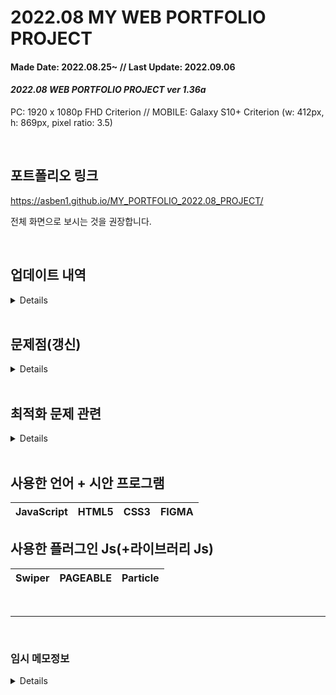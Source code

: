 
# 2022.08 MY WEB PORTFOLIO PROJECT
#### Made Date: 2022.08.25~  //  Last Update: 2022.09.06
#### <b><i>2022.08 WEB PORTFOLIO PROJECT ver 1.36a</i></b>
<p>PC: 1920 x 1080p FHD Criterion // MOBILE: Galaxy S10+ Criterion (w: 412px, h: 869px, pixel ratio: 3.5)</p>

<br>

## 포트폴리오 링크 <br>
https://asben1.github.io/MY_PORTFOLIO_2022.08_PROJECT/
<br><p>전체 화면으로 보시는 것을 권장합니다.</p>

<br>

## 업데이트 내역
<details>

### MAJOR UPDATE - 기능 구현(+변경점)
<ul>
  <li>
    부트스트랩 기능을 아예 삭제(포기)하고 페이지를 원할하게끔 변경됨.
  </li>
  <li>
    맨 처음 페이지가 로딩시 애니메이션 추가.
  </li>
  <li>
    현재 홈페이지는 한 페이지로 구성이 되어있기 때문에 Pageable js를 사용.
  </li>
  <li>
    각 헤더 메뉴를 누르면 해당 페이지로 바로 이동하꼐끔 링크 추가.
  </li>
  <li>
    프로필(About Me) 항목에 좌-프로필 카드 / 우-스킬 카드로 구성<br>
    스킬 카드 속 언어 3가지 항목에 PERCENTAGE 애니메이션 추가(+숫자).
  </li>
  <li>
    포트폴리오 리스트는 Swiper로 구성.
  </li>
  <li>
    기존의 스타일 파일 1개로 PC와 모바일 화면으로 구성되었지만 많은 문제를 야기하여<br>
    각각의 스타일과 미디어쿼리를 따루 추가함.
  </li>
  <li>
    AOS 애니메이션 추가 예정(딜레이 포함)<br>
    https://github.com/michalsnik/aos
  </li>
  <li>
    포트폴리오 홈페이지 추가중...
  </li>
  <li>
    각 메뉴별 호버 스타일 & 애니메이션 추가.
  </li>
  <li>
    로딩 스타일 변경: 기존의 스피너(뱅글 도는 원)에서<br>
    카운트 넘버 스타일로 변경(+프로그레시브 바)
  </li>
</ul>
<br>

### <i>UPDATE HISTORY</i>
- ver 0.90: 2022.08.25 - 초기 버전 + 피그마 시안
- ver 1.00: 2022.08.28 - 메인 타이틀 파트 파티클 Js 추가
- ver 1.10: 2022.08.29 - 프로필 항목 프로필 카드 추가
- ver 1.21: 2022.09.01 - (08/30 ~ 09/01: 1.10 -> 1.18b -> 1.20 -> 1.21) 로딩 애니메이션 추가
- ver 1.30a: 2022.09.02 - 프로필 항목 스킬 파트 숫자 애니메이션 추가
- ver 1.31a: 2022.09.03 - Style.css 파일 구성 변경 -> PC/MOBILE 스타일로 분리(+미디어쿼리)
- ver 1.32: 2022.09.04 - 전체 페이지 구성 완료, 포트폴리오 항목 추가 +README.md 구성 변경
- ver 1.33b: 2022.09.05 - 각 메뉴별 호버 스타일 & 애니메이션 추가. (추후 대폭 수정 예정)
- ver 1.34: 2022.09.05 - (핫픽스) 프로필 배경영상 사이즈 문제 수정<br>
몇몇 폰트는 CDN에서 일반 파일로 변경
- ver 1.35: 2022.09.06 - 로딩 스타일 버전 2로 변경
- ver 1.36a~b: 2022.09.06 - PC/모바일 로딩 스크린 스타일 분리<br>1차 코드 최적화 작업.
<br>
<br>


  <p>a = Alpha, b = Beta</p>

</details>

<br>

## 문제점(갱신)
<details>
<br>
A. ★ 페이지어블 "모바일 모드"에서 각 페이지의 버튼들이 작동이 안되는 버그가 발생함. (미해결)<br>
https://github.com/Mobius1/Pageable/issues/22 
  <br><br>
  
  
B. particle과 pageable은 공생할 수가 없다 (id로만 써야 하는 상황)<br>
[충돌인지는 모르겠지만 particle과 함께 쓰면 particle 에픽트가 아예<br> pageable 뒤로 가거나 없어지는 문제가 발생했다.]<br>
-> 둘 중 하나를 포기해야 한다.<br>
=> 해결함... + fixed -> div id="particles-js"를<br>
메인 컨테이너 위에다 잡고 써야한다.<br>
프로필 컨테이너 안 프로필 카드가 브라우저 크기를 줄이면 오른쪽으로 가는 현상이 발생함

C. 부트스트랩 안쓰고 할지 아님 계속 이어서 써야할지 고민이 된다.<br>
내가 원하는 모양이 안나오는 것(모양)은 물론 자꾸 뭔가 결과물이 꼬여서 나온다.<br>

D. 부트스트랩 안에 AOS 애니메이션 적용이 안된다.<br>
<< 대안: 1. 스킬>>

E. 로딩 속도의 문제 - 최적화 작업이 필요하다. (아래의 최적화 문제 관련 항목 참고)


</details>
<br>

## 최적화 문제 관련
<details>
  
### 테스트 날짜: 2022.09.05 <br>
<p>테스트 버전: ver 1.33b </p>
<p>- 아무래도 코드랑 각종 CDN들이 많아서인지 엄청 느리다.<br>
  - 추후 최대한 로딩이 많이 걸리지 않게끔 해야한다.</p>
<br>
<br>
  
TEST 01 - WebPageTest <br>
  
![1](https://user-images.githubusercontent.com/105405062/188457408-5a972e3c-1c83-4c8f-9a81-89bc919a07c8.jpg)
<br>

TEST 02- pingdom <br>
![2](https://user-images.githubusercontent.com/105405062/188457744-7dd14903-63b8-4f63-89e7-1fb1151fe68f.jpg)
<br>

TEST 03- GTmetrix <br>
![3](https://user-images.githubusercontent.com/105405062/188457838-d5202005-c5f5-443b-ab9a-ac9a305ad0db.jpg)
<br>
<br>

</details>

<br>

## 사용한 언어 + 시안 프로그램
|JavaScript|HTML5|CSS3|FIGMA|
|---|---|---|---|

## 사용한 플러그인 Js(+라이브러리 Js)
|Swiper|PAGEABLE|Particle|
|---|---|---|

<br>

------------------------------------------------------------

<br>

### 임시 메모정보
<details>

### 주요 목표 <br>
1. 반응형으로 만들어야 한다.(PC <-> Mobile)<br>
2. 부트스트랩 5를 활용해야 한다. (활용법 제대로 이해해아 한다.)

<br>

### 2022.08.31 메모
<p>결국 부트스트랩 5를 제거하고 다시 만들기로 결정(+모바일 반응형) </p>

### 2022.09.02 메모

<p>현재 여러 문제가 발생하여 처음부터 다시 만들기로 결정</p>
<p>만드는 순서: 페이지어블 -> AOS -> 로딩 -> 파티클</p>
<br>

## 개인 메모<br>
- 처음부터 포폴 홈페이지를 만들었어야 했는데<br>
개인 작품부터 만들려고 했던게 너무 <b>경솔했던</b> 것이다.<br>

- 현재 1.0 버전은 전체 틀을 잡고 어떤 방식으로 돌아갈지 구성한 것이고,<br>
모바일 크기가 잘 작동 되게끔 재구성 할 계획.<br>
(현재 내가 부트스트랩으로 구성한 페이지가 좀 문제가 많이 발생했다.)<br>
- "문제가 생각보다 훨씬 심할 경우엔 아예 싹다 갈아 엎는 방법밖에는 없을거 같은 느낌이 든다."
- "추후에 버튼 스타일(+크기) 전부 변경" & 모바일 메뉴 버튼 스타일 추가 해야한다.(+애니메이션)
